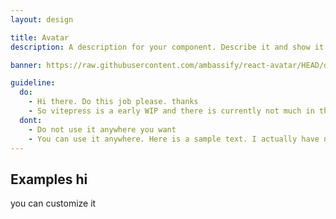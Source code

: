```yaml
---
layout: design

title: Avatar
description: A description for your component. Describe it and show it's features to people. 

banner: https://raw.githubusercontent.com/ambassify/react-avatar/HEAD/docs/example1.jpg

guideline:
  do:
    - Hi there. Do this job please. thanks
    - So vitepress is a early WIP and there is currently not much in the way of documentation
  dont:
    - Do not use it anywhere you want 
    - You can use it anywhere. Here is a sample text. I actually have no idea what am I typing.
---
```


## Examples <Badge>hi</Badge>

you can customize it


